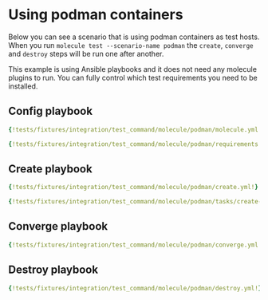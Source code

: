 # Using podman containers

Below you can see a scenario that is using podman containers as test hosts.
When you run `molecule test --scenario-name podman` the `create`, `converge` and
`destroy` steps will be run one after another.

This example is using Ansible playbooks and it does not need any molecule
plugins to run. You can fully control which test requirements you need to be
installed.

## Config playbook

```yaml title="molecule.yml"
{!tests/fixtures/integration/test_command/molecule/podman/molecule.yml!}
```

```yaml title="requirements.yml"
{!tests/fixtures/integration/test_command/molecule/podman/requirements.yml!}
```

## Create playbook

```yaml title="create.yml"
{!tests/fixtures/integration/test_command/molecule/podman/create.yml!}
```

```yaml title="tasks/create-fail.yml"
{!tests/fixtures/integration/test_command/molecule/podman/tasks/create-fail.yml!}
```

## Converge playbook

```yaml title="converge.yml"
{!tests/fixtures/integration/test_command/molecule/podman/converge.yml!}
```

## Destroy playbook

```yaml title="destroy.yml"
{!tests/fixtures/integration/test_command/molecule/podman/destroy.yml!}
```
